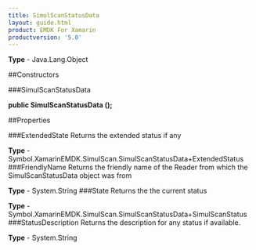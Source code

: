 ```yaml
---
title: SimulScanStatusData
layout: guide.html
product: EMDK For Xamarin 
productversion: '5.0' 
---
```


    

**Type** - Java.Lang.Object

##Constructors

###SimulScanStatusData

**public SimulScanStatusData ();**


        

##Properties

###ExtendedState
Returns the extended status if any

**Type** - Symbol.XamarinEMDK.SimulScan.SimulScanStatusData+ExtendedStatus
###FriendlyName
Returns the friendly name of the Reader from which the SimulScanStatusData object was from

**Type** - System.String
###State
Returns the the current status

**Type** - Symbol.XamarinEMDK.SimulScan.SimulScanStatusData+SimulScanStatus
###StatusDescription
Returns the description for any status if available.

**Type** - System.String
